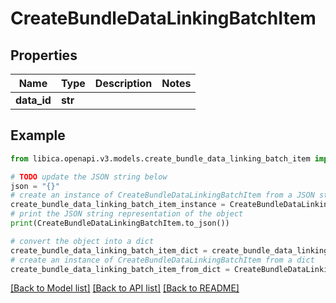 # CreateBundleDataLinkingBatchItem


## Properties

Name | Type | Description | Notes
------------ | ------------- | ------------- | -------------
**data_id** | **str** |  | 

## Example

```python
from libica.openapi.v3.models.create_bundle_data_linking_batch_item import CreateBundleDataLinkingBatchItem

# TODO update the JSON string below
json = "{}"
# create an instance of CreateBundleDataLinkingBatchItem from a JSON string
create_bundle_data_linking_batch_item_instance = CreateBundleDataLinkingBatchItem.from_json(json)
# print the JSON string representation of the object
print(CreateBundleDataLinkingBatchItem.to_json())

# convert the object into a dict
create_bundle_data_linking_batch_item_dict = create_bundle_data_linking_batch_item_instance.to_dict()
# create an instance of CreateBundleDataLinkingBatchItem from a dict
create_bundle_data_linking_batch_item_from_dict = CreateBundleDataLinkingBatchItem.from_dict(create_bundle_data_linking_batch_item_dict)
```
[[Back to Model list]](../README.md#documentation-for-models) [[Back to API list]](../README.md#documentation-for-api-endpoints) [[Back to README]](../README.md)


